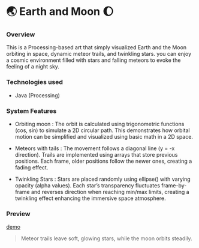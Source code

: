 # 🌏 Earth and Moon 🌔

### Overview
This is a Processing-based art that simply visualized Earth and the Moon orbiting in space, dynamic meteor trails, and twinkling stars. you can enjoy a cosmic environment filled with stars and falling meteors to evoke the feeling of a night sky. 


### Technologies used 
- Java (Processing)


### System Features
- Orbiting moon : The orbit is calculated using trigonometric functions (cos, sin) to simulate a 2D circular path. This demonstrates how orbital motion can be simplified and visualized using basic math in a 2D space.
  
- Meteors with tails : The movement follows a diagonal line (y = -x direction). Trails are implemented using arrays that store previous positions. Each frame, older positions follow the newer ones, creating a fading effect.
  
- Twinkling Stars : Stars are placed randomly using ellipse() with varying opacity (alpha values). Each star’s transparency fluctuates frame-by-frame and reverses direction when reaching min/max limits, creating a twinkling effect enhancing the immersive space atmosphere.


### Preview
[demo](./demomovie.gif)
> Meteor trails leave soft, glowing stars, while the moon orbits steadily.
